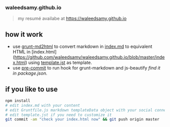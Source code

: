 ### waleedsamy.github.io
> my resumé availabe at https://waleedsamy.github.io  

## how it work
  * use [grunt-md2html](https://github.com/bylexus/grunt-md2html) to convert markdown in [index.md](https://github.com/waleedsamy/waleedsamy.github.io/blob/master/index.md) to equivalent HTML in [index.html] (https://github.com/waleedsamy/waleedsamy.github.io/blob/master/index.html) using [template.jst](https://github.com/waleedsamy/waleedsamy.github.io/blob/master/template.jst) as template.
  * use [pre-commit](https://github.com/observing/pre-commit) to run hook for grunt-markdown and js-beautify _find it in package.json._

## if you like to use
```bash
npm install
# edit index.md with your content
# edit Gruntfile.js markdown templateData object with your social connections
# edit template.jst if you need to customize it
git commit -am "check your index.html now" && git push origin master
```

